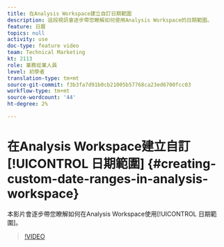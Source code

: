 ```yaml
---
title: 在Analysis Workspace建立自訂日期範圍
description: 這段視訊會逐步帶您瞭解如何使用Analysis Workspace的日期範圍。
feature: 日曆
topics: null
activity: use
doc-type: feature video
team: Technical Marketing
kt: 2113
role: 業務從業人員
level: 初學者
translation-type: tm+mt
source-git-commit: f3b3fa7d91b0cb21005b57768ca23ed6700fcc03
workflow-type: tm+mt
source-wordcount: '44'
ht-degree: 2%

---
```



# 在Analysis Workspace建立自訂[!UICONTROL 日期範圍] {#creating-custom-date-ranges-in-analysis-workspace}

本影片會逐步帶您瞭解如何在Analysis Workspace使用[!UICONTROL 日期範圍]。

>[!VIDEO](https://video.tv.adobe.com/v/23975/?quality=12)